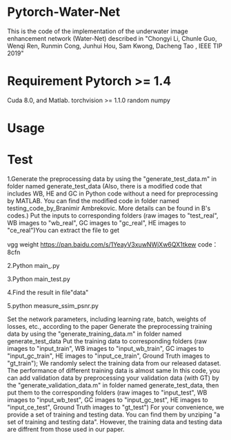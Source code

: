 # Pytorch-Water-Net

This is the code of the implementation of the underwater image enhancement network (Water-Net) described in "Chongyi Li, Chunle Guo, Wenqi Ren, Runmin Cong, Junhui Hou, Sam Kwong, Dacheng Tao , IEEE TIP 2019"

# Requirement Pytorch >= 1.4
Cuda  8.0, and Matlab.
torchvision >= 1.1.0
random
numpy

# Usage

# Test

1.Generate the preprocessing data by using the "generate_test_data.m" in folder named generate_test_data (Also, there is a modified code that includes WB, HE and GC in Python code without a need for preprocessing by MATLAB.  You can find the modified code in folder named testing_code_by_Branimir Ambrekovic. More details can be found in B's codes.)
Put the inputs to corresponding folders (raw images to "test_real", WB images to "wb_real", GC images to "gc_real", HE images to "ce_real")You can extract the file to get

vgg weight https://pan.baidu.com/s/1YeayV3xuwNWjXw6QX1tkew code：8cfn

2.Python main_.py

3.Python main_test.py

4.Find the result in file"data"

5.python measure_ssim_psnr.py

Set the network parameters, including learning rate, batch, weights of losses, etc., according to the paper
Generate the preprocessing training data by using the "generate_training_data.m" in folder named generate_test_data
Put the training data to corresponding folders (raw images to "input_train", WB images to "input_wb_train", GC images to "input_gc_train", HE images to "input_ce_train", Ground Truth images to "gt_train"); We randomly select the training data from our released dataset. The performance of different training data is almost same
In this code, you can add validation data by preprocessing your validation data (with GT) by the "generate_validation_data.m" in folder named generate_test_data, then put them to the corresponding folders (raw images to "input_test", WB images to "input_wb_test", GC images to "input_gc_test", HE images to "input_ce_test", Ground Truth images to "gt_test")
For your convenience, we provide a set of training and testing data. You can find them by unziping "a set of training and testing data". However, the training data and testing data are diffrent from those used in our paper.



